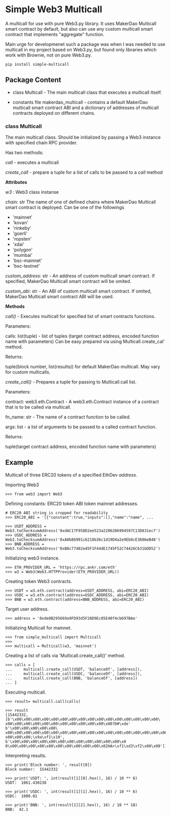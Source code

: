 # Simple Web3 Multicall

A multicall for use with pure Web3.py library.
It uses MakerDao Multicall smart contract by default,
but also can use any custom multicall smart contract 
that implements "aggregate" function.

Main urge for developmenet such a package was when I was needed to use multicall in my project 
based on Web3.py, but found only libraries which work with Brownie, not on pure Web3.py.


    pip install simple-multicall


## Package Content

- class Multicall - The main multicall class that executes a multicall itself.

- constants file makerdao_multicall - contains a default MakerDao multicall smart contract ABI and a dictionary of addresses of multicall contracts deployed on different chains. 


### class Multicall

The main multicall class. Should be initialized by passing a Web3 instance with specified chain RPC provider.

Has two methods: 

*call* - executes a multicall

*create_call* - prepare a tuple for a list of calls to be passed to a *call* method


**Attributes**
    
*w3* : Web3 class instanse

*chain*: str
The name of one of defined chains 
where MakerDao Multicall smart contract is deployed.
Can be one of the followings

- 'mainnet'
- 'kovan'
- 'rinkeby'
- 'goerli'
- 'ropsten'
- 'xdai'
- 'polygon'
- 'mumbai'
- 'bsc-mainnet'
- 'bsc-testnet'


*custom_address*: str - An address of custom multicall smart contract. 
If specified, MakerDao Multicall smart contract will be omited.


*custom_abi*: str - An ABI of custom multicall smart contract.
If omited, MakerDao Multicall smart contract ABI will be used.


**Methods**

*call()* - Executes multicall for specified list of smart contracts functions.

Parameters:

calls: list(tuple) - list of tuples (target contract address, encoded function name with parameters)
Can be easy prepared via using Multicall.create_cal' method.

Returns:

tuple(block number, list(results)) for default MakerDao multicall. May vary for custom multicalls.


*create_call()* - Prepares a tuple for passing to Multicall.call list.

Parameters:

contract: web3.eth.Contract - A web3.eth.Contract instance of a contract 
that is to be called via multicall.

fn_name: str - The name of a contract function to be called.

args: list - a list of arguments to be passed to a called contract function.

Returns:

tuple(target contract address, encoded function name with parameters)


## Example

Multicall of three ERC20 tokens of a specified EthDev *address*.

Importing Web3

    >>> from web3 import Web3

Defining constants: ERC20 token ABI token mainnet addresses.

    # ERC20 ABI string is cropped for readability
    >>> ERC20_ABI = '[{"constant":true,"inputs":[],"name":"name", ...

    >>> USDT_ADDRESS = Web3.toChecksumAddress('0xdAC17F958D2ee523a2206206994597C13D831ec7')
    >>> USDC_ADDRESS = Web3.toChecksumAddress('0xA0b86991c6218b36c1d19D4a2e9Eb0cE3606eB48')
    >>> BNB_ADDRESS = Web3.toChecksumAddress('0xB8c77482e45F1F44dE1745F52C74426C631bDD52')

Initializing web3 instance.

    >>> ETH_PROVIDER_URL = 'https://rpc.ankr.com/eth'
    >>> w3 = Web3(Web3.HTTPProvider(ETH_PROVIDER_URL))    
    
Creating token Web3 contracts.

    >>> USDT = w3.eth.contract(address=USDT_ADDRESS, abi=ERC20_ABI)
    >>> USDC = w3.eth.contract(address=USDC_ADDRESS, abi=ERC20_ABI)
    >>> BNB = w3.eth.contract(address=BNB_ADDRESS, abi=ERC20_ABI)
  
Target user address.

    >>> address = '0xde0B295669a9FD93d5F28D9Ec85E40f4cb697BAe'

Initializing Multicall for mainnet.

    >>> from simple_multicall import Multicall
    >>> 
    >>> multicall = Multicall(w3, 'mainnet')

Creating a list of calls via 'Multicall.create_call()' method.

    >>> calls = [
    ...     multicall.create_call(USDT, 'balanceOf', [address]),
    ...     multicall.create_call(USDC, 'balanceOf', [address]),
    ...     multicall.create_call(BNB, 'balanceOf', [address])
    ... ]

Executing multicall.

    >>> result= multicall.call(calls)

    >>> result
    [15442332, [b'\x00\x00\x00\x00\x00\x00\x00\x00\x00\x00\x00\x00\x00\x00\x00\x00\    
    x00\x00\x00\x00\x00\x00\x00\x00\x00\x00\x00\x00?D#\xde' b'\x00\x00\x00\x00\x00\
    x00\x00\x00\x00\x00\x00\x00\x00\x00\x00\x00\x00\x00\x00\x00\x00\x00\x00\x00\x00\
    x00\x00\x00;\x9a\xf1\x10', b'\x00\x00\x00\x00\x00\x00\x00\x00\x00\x00\x00\x00\x0
    0\x00\x00\x00\x00\x00\x00\x00\x00\x00\x00\x02HA>\xf1\xd3\xf2\x00\x00']]

Interpreting results.

    >>> print('Block number: ', result[0])
    Block number:  15442332

    >>> print('USDT: ', int(result[1][0].hex(), 16) / 10 ** 6)
    USDT:  1061.430238

    >>> print('USDC: ', int(result[1][1].hex(), 16) / 10 ** 6)
    USDC:  1000.01

    >>> print('BNB: ', int(result[1][2].hex(), 16) / 10 ** 18)
    BNB:  42.1
